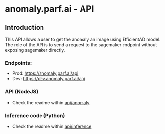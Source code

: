 # anomaly.parf.ai - API

## Introduction

This API allows a user to get the anomaly an image using EfficientAD model.  
The role of the API is to send a request to the sagemaker endpoint without exposing sagemaker directly.

### Endpoints:

- Prod: https://anomaly.parf.ai/api
- Dev: https://dev.anomaly.parf.ai/api

### API (NodeJS)

- Check the readme within [api/anomaly](./anomaly/readme.md)

### Inference code (Python)

- Check the readme within  [api/inference](./inference/readme.md)
